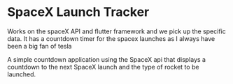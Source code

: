 # SpaceX Launch Tracker

Works on the spaceX API and flutter framework and we pick up the specific data.
It has a countdown timer for the spacex launches as I always have been a big fan of tesla

A simple countdown application using the SpaceX api that displays a countdown to the next SpaceX launch and the type of rocket to be launched.
